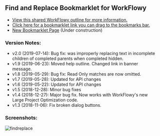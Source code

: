 ## Find and Replace Bookmarklet for WorkFlowy
- [View this shared WorkFlowy outline for more information.](https://workflowy.com/s/findreplace-bookmark/ynKNSb5dA77p2siT)
- [Click here for a bookmarklet link you can drag to the bookmarks bar.](https://rawbytz.blogspot.com/p/findreplace-bookmarklet-for-workflowy.html)
- [New Bookmarklet Page](https://rawbytz.github.io/find-replace/) (Under construction)
### Version Notes:
- v2.0 (2019-07-14): Bug fix: was improperly replacing text in incomplete children of completed parents when completed hidden.
- v1.9 (2019-06-23): Moved help outline. Changed link in banner message.
- v1.8 (2019-05-29): Bug fix: Read Only matches are now omitted.
- v1.7 (2019-05-28): Updated for API changes
- v1.6 (2019-05-22): Updated for API changes
- v1.5 (2018-12-28): Minor bug fixes
- v1.4 (2018-12-27): Major bug fix. Now works with WorkFlowy's new Large Project Optimization code.
- v1.3 (2018-11-06): Fix broken dialog buttons.
### Screenshots:
![findreplace](https://i.imgur.com/OIWK68h.png)

